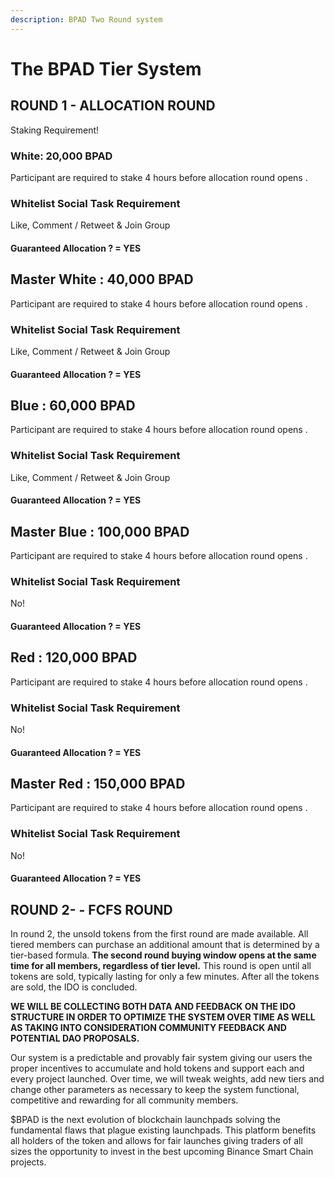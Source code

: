 ```yaml
---
description: BPAD Two Round system
---
```


# The BPAD Tier System

## **ROUND 1 - ALLOCATION ROUND**

Staking Requirement!

### White: 20,000 BPAD

Participant are required to stake 4 hours before allocation round opens .

### Whitelist Social Task Requirement 

Like, Comment / Retweet & Join Group

#### Guaranteed Allocation ? = YES

## Master White : 40,000 BPAD

Participant are required to stake 4 hours before allocation round opens .

### Whitelist Social Task Requirement 

Like, Comment / Retweet & Join Group

#### Guaranteed Allocation ? = YES

## Blue : 60,000 BPAD

Participant are required to stake 4 hours before allocation round opens .

### Whitelist Social Task Requirement 

Like, Comment / Retweet & Join Group

#### Guaranteed Allocation ? = YES

## Master Blue : 100,000 BPAD

Participant are required to stake 4 hours before allocation round opens .

### Whitelist Social Task Requirement 

No!

#### Guaranteed Allocation ? = YES

## Red : 120,000 BPAD

Participant are required to stake 4 hours before allocation round opens .

### Whitelist Social Task Requirement 

No!

#### Guaranteed Allocation ? = YES

## Master Red : 150,000 BPAD

Participant are required to stake 4 hours before allocation round opens .

### Whitelist Social Task Requirement 

No!

#### Guaranteed Allocation ? = YES





## **ROUND 2- - FCFS ROUND**

In round 2, the unsold tokens from the first round are made available. All tiered members can purchase an additional amount that is determined by a tier-based formula. **The second round buying window opens at the same time for all members, regardless of tier level.** This round is open until all tokens are sold, typically lasting for only a few minutes. After all the tokens are sold, the IDO is concluded.

**WE WILL BE COLLECTING BOTH DATA AND FEEDBACK ON THE IDO STRUCTURE IN ORDER TO OPTIMIZE THE SYSTEM OVER TIME AS WELL AS TAKING INTO CONSIDERATION COMMUNITY FEEDBACK AND POTENTIAL DAO PROPOSALS.**

Our system is a predictable and provably fair system giving our users the proper incentives to accumulate and hold tokens and support each and every project launched. Over time, we will tweak weights, add new tiers and change other parameters as necessary to keep the system functional, competitive and rewarding for all community members.

$BPAD is the next evolution of blockchain launchpads solving the fundamental flaws that plague existing launchpads. This platform benefits all holders of the token and allows for fair launches giving traders of all sizes the opportunity to invest in the best upcoming Binance Smart Chain projects.



